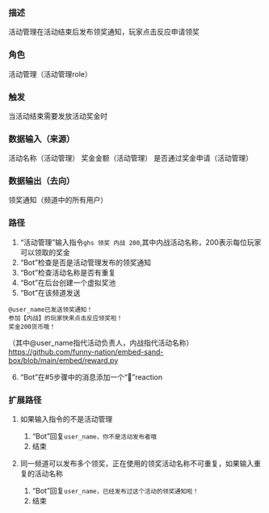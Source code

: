 ### 描述

活动管理在活动结束后发布领奖通知，玩家点击反应申请领奖

### 角色

活动管理（活动管理role）

### 触发

当活动结束需要发放活动奖金时

### 数据输入（来源）

活动名称（活动管理）
奖金金额（活动管理）
是否通过奖金申请（活动管理）

### 数据输出（去向）

领奖通知（频道中的所有用户）

### 路径

1. “活动管理”输入指令```ghs 领奖 内战 200```,其中内战活动名称，200表示每位玩家可以领取的奖金
2. “Bot”检查是否是活动管理发布的领奖通知
3. “Bot”检查活动名称是否有重复
4. “Bot”在后台创建一个虚拟奖池
5. “Bot”在该频道发送
```
@user_name已发送领奖通知！
参加【内战】的玩家快来点击反应领奖啦！
奖金200货币哦！
```
（其中@user_name指代活动负责人，内战指代活动名称）
https://github.com/funny-nation/embed-sand-box/blob/main/embed/reward.py

6. “Bot”在#5步骤中的消息添加一个“🎲”reaction 

### 扩展路径

1.  如果输入指令的不是活动管理
	1. “Bot”回复```user_name，你不是活动发布者哦```
	2. 结束
		
3. 同一频道可以发布多个领奖，正在使用的领奖活动名称不可重复，如果输入重复的活动名称
	1. “Bot”回复```user_name，已经发布过这个活动的领奖通知啦！```
	2. 结束

